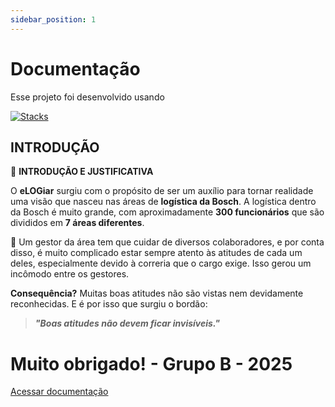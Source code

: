 ```yaml
---
sidebar_position: 1
---
```


# Documentação 

Esse projeto foi desenvolvido usando

[![Stacks](https://skillicons.dev/icons?i=js,html,css,django,python,sqlite,docsaurus,trello)](https://skillicons.dev)

## INTRODUÇÃO

🚀 **INTRODUÇÃO E JUSTIFICATIVA**

O **eLOGiar** surgiu com o propósito de ser um auxílio para tornar realidade uma visão que nasceu nas áreas de **logística da Bosch**. A logística dentro da Bosch é muito grande, com aproximadamente **300 funcionários** que são divididos em **7 áreas diferentes**. 

💼 Um gestor da área tem que cuidar de diversos colaboradores, e por conta disso, é muito complicado estar sempre atento às atitudes de cada um deles, especialmente devido à correria que o cargo exige. Isso gerou um incômodo entre os gestores.

**Consequência?** Muitas boas atitudes não são vistas nem devidamente reconhecidas. E é por isso que surgiu o bordão:

> **_"Boas atitudes não devem ficar invisíveis."_**

# Muito obrigado! - Grupo B - 2025

[Acessar documentação](https://drive.google.com/file/d/1kP4aOG4IZVv6N64dQ1JvCVsBHiSf2iR-/view?usp=drive_link)

